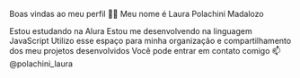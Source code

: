 Boas vindas ao meu perfil 💙💙
Meu nome é Laura Polachini Madalozo

Estou estudando na Alura
Estou me desenvolvendo na linguagem JavaScript
Utilizo esse espaço para minha organização e compartilhamento dos meu projetos desenvolvidos
Você pode entrar em contato comigo 📫
@polachini_laura
